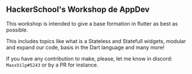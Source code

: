## HackerSchool's Workshop de AppDev 



This workshop is intended to give a base formation in flutter as best as possible. 

This includes topics like what is a Stateless and Statefull widgets, modular and expand our code, basis in the Dart language and many more!



If you have any contribution to make, please, let me know in discord: `MaxxVilp#5243` or by a PR for instance.